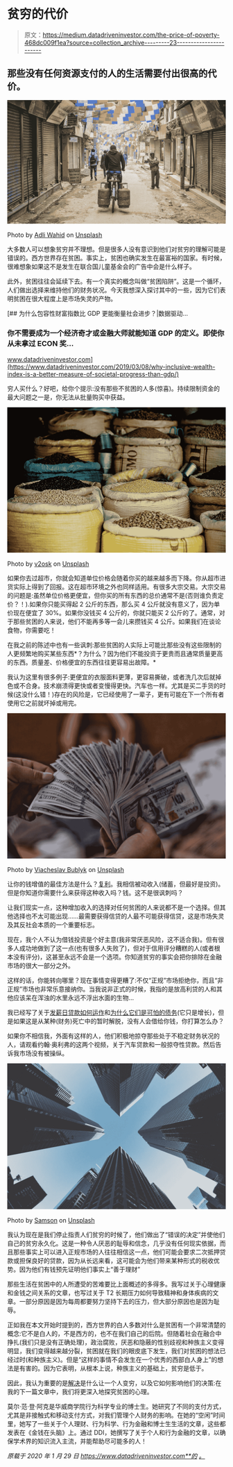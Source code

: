 # 贫穷的代价

> 原文：<https://medium.datadriveninvestor.com/the-price-of-poverty-468dc009f1ea?source=collection_archive---------23----------------------->

## 那些没有任何资源支付的人的生活需要付出很高的代价。

![](img/0e52343b57c9cda01ef394bc822746bf.png)

Photo by [Adli Wahid](https://unsplash.com/@adliwahid?utm_source=medium&utm_medium=referral) on [Unsplash](https://unsplash.com?utm_source=medium&utm_medium=referral)

大多数人可以想象贫穷并不理想。但是很多人没有意识到他们对贫穷的理解可能是错误的。西方世界存在贫困。事实上，贫困也确实发生在最富裕的国家。有时候，很难想象如果这不是发生在联合国儿童基金会的广告中会是什么样子。

此外，贫困往往会延续下去。有一个真实的概念叫做“贫困陷阱”。这是一个循环，人们做出选择来维持他们的财务状况。今天我想深入探讨其中的一些，因为它们表明贫困在很大程度上是市场失灵的产物。

[](https://www.datadriveninvestor.com/2019/03/08/why-inclusive-wealth-index-is-a-better-measure-of-societal-progress-than-gdp/) [## 为什么包容性财富指数比 GDP 更能衡量社会进步？|数据驱动…

### 你不需要成为一个经济奇才或金融大师就能知道 GDP 的定义。即使你从未拿过 ECON 奖…

www.datadriveninvestor.com](https://www.datadriveninvestor.com/2019/03/08/why-inclusive-wealth-index-is-a-better-measure-of-societal-progress-than-gdp/) 

穷人买什么？好吧，给你个提示:没有那些不贫困的人多(惊喜)。持续限制资金的最大问题之一是，你无法从批量购买中获益。

![](img/cb11685106ab3fa301c42387033a17f7.png)

Photo by [v2osk](https://unsplash.com/@v2osk?utm_source=medium&utm_medium=referral) on [Unsplash](https://unsplash.com?utm_source=medium&utm_medium=referral)

如果你去过超市，你就会知道单位价格会随着你买的越来越多而下降。你从超市进货实际上得到了回报。这在超市环境之外也同样适用。有很多大宗交易。大宗交易的问题是:虽然单位价格更便宜，但你买的所有东西的总价通常不是(否则谁负责定价？！).如果你只能买得起 2 公斤的东西，那么买 4 公斤就没有意义了，因为单价现在便宜了 30%。如果你没钱买 4 公斤的，你就只能买 2 公斤的了。通常，对于那些贫困的人来说，他们不能再多等一会儿来攒钱买 4 公斤。如果我们在谈论食物，你需要吃！

在我之前的陈述中也有一些讽刺:那些贫困的人实际上可能比那些没有这些限制的人更频繁地购买某些东西*？为什么？因为他们不能投资于更贵而且通常质量更高的东西。质量差、价格便宜的东西往往更容易出故障。*

我认为这里有很多例子:更便宜的衣服面料更薄，更容易撕破，或者洗几次后就掉色或不合身。技术崩溃得更快或者变慢得更快。汽车也一样。尤其是买二手货的时候(这没什么错！)存在的风险是，它已经使用了一辈子，更有可能在下一个所有者使用它之前就坏掉或用完。

![](img/f93bb5b89e4dab7fe1832331223a4296.png)

Photo by [Viacheslav Bublyk](https://unsplash.com/@s1winner?utm_source=medium&utm_medium=referral) on [Unsplash](https://unsplash.com?utm_source=medium&utm_medium=referral)

让你的钱增值的最佳方法是什么？[复利](https://www.moneyonthemind.org/post/the-mystery-that-is-compound-interest)。我相信被动收入(储蓄，但最好是投资)。但是你知道你需要什么来获得这种收入吗？钱。这不是很讽刺吗？

让我们现实一点，这种增加收入的选择对任何贫困的人来说都不是一个选择。但其他选择也不太可能出现……最需要获得信贷的人最不可能获得信贷，这是市场失灵及其反社会本质的一个重要标志。

现在，我个人不认为借钱投资是个好主意(我非常厌恶风险，这不适合我)。但有很多人成功地做到了这一点(也有很多人失败了)，但对于信用评分糟糕的人(或者根本没有评分)，这甚至永远不会是一个选项。你知道贫穷的事实会把你排除在金融市场的很大一部分之外。

这样的话，你能转向哪里？现在事情变得更糟了:不仅“正规”市场拒绝你，而且“非正规”市场也非常乐意接纳你。当我说非正式的时候，我指的是放高利贷的人和其他应该呆在浑浊的水里永远不浮出水面的生物…

我已经写了关于[发薪日贷款如何运作](https://www.moneyonthemind.org/post/the-mystery-that-is-compound-interest)和[为什么它们是可怕的债务](https://www.moneyonthemind.org/post/we-need-to-start-teaching-personal-finance-in-education-now)(它只是增长)，但是如果这是从某种(财务)死亡中的暂时解脱，没有人会借给你钱，你打算怎么办？

如果你不相信我，外面有这样的人，他们积极地掠夺那些处于不稳定财务状况的人，请观看约翰·奥利弗的这两个视频，关于汽车贷款和一般掠夺性贷款。然后告诉我市场没有被操纵。

![](img/a999a169df057b94e2e790cdf48f4019.png)

Photo by [Samson](https://unsplash.com/@samsonyyc?utm_source=medium&utm_medium=referral) on [Unsplash](https://unsplash.com?utm_source=medium&utm_medium=referral)

我认为现在是我们停止指责人们贫穷的时候了，他们做出了“错误的决定”并使他们自己的贫穷永久化。这是一种令人厌恶的耻辱和信念，几乎没有任何现实依据，而且那些事实上可以进入正规市场的人往往相信这一点，他们可能会要求二次抵押贷款或担保良好的贷款，因为从长远来看，这可能会为他们带来某种形式的税收优势。因为他们有钱预先证明他们事实上“善于理财”

那些生活在贫困中的人所遭受的苦难要比上面概述的多得多。我写过关于心理健康和金钱之间关系的文章，也写过关于 T2 长期压力如何导致精神和身体疾病的文章。一部分原因是因为每周都要努力坚持下去的压力，但大部分原因也是因为耻辱。

正如我在本文开始时提到的，西方世界的白人多数对什么是贫困有一个非常清楚的概念:它不是白人的，不是西方的，也不在我们自己的后院。但随着社会在融合中挣扎(我们只是没有正确处理)，政治腐败，厌恶和隐蔽的性别歧视和种族主义变得明显，我们变得越来越分裂，贫困就在我们的眼皮底下发生，我们对贫困的想法已经过时(和种族主义)。但是“这样的事情不会发生在一个优秀的西部白人身上”的想法是有害的。因为它表明，从根本上说，种族主义的基础上，贫穷是低于。

因此，我认为重要的是[解决](https://www.datadriveninvestor.com/glossary/address/)是什么让一个人变穷，以及它如何影响他们的决策:在我的下一篇文章中，我们将更深入地探究贫困的心理。

莫尔·范·登·阿克是华威商学院行为科学专业的博士生。她研究了不同的支付方式，尤其是非接触式和移动支付方式，对我们管理个人财务的影响。在她的“空闲”时间里，她写了一些关于个人理财、行为科学、行为金融和博士生生活的文章，这些都发表在《金钱在头脑》上。通过 DDI，她撰写了关于个人和行为金融的文章，以确保学术界的知识流入主流，并能帮助尽可能多的人！

*原载于 2020 年 1 月 29 日 https://www.datadriveninvestor.com**的* [*。*](https://www.datadriveninvestor.com/2020/01/29/the-price-of-poverty/)